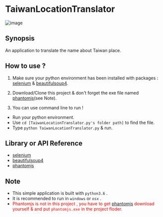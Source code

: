 # TaiwanLocationTranslator

![image]()

## Synopsis

An application to translate the name about Taiwan place. 

## How to use ?

1. Make sure your python environment has been installed with packages : [selenium](http://www.seleniumhq.org/) & [beautifulsoup4](https://www.crummy.com/software/BeautifulSoup/bs4/doc/).

2. Download/Clone this project & don't forget the exe file named [phantomjs](http://phantomjs.org/)(see Note).

3. You can use command line to run ! 
  + Run your python environment.
  + Use `cd [TaiwanLocationTranslator.py's folder path]` to find the file.
  + Type `python TaiwanLocationTranslator.py` & run.

## Library or API Reference

* [selenium](http://www.seleniumhq.org/)
* [beautifulsoup4](https://www.crummy.com/software/)
* [phantomjs](http://phantomjs.org/)

## Note
+ This simple application is built with `python3.6` .
+ It is recommended to run in `windows` or `osx` .
+ <font color="red">Phantomjs is not in this project<font> , you have to get [phantomjs](http://phantomjs.org/) download yourself & and put `phantomjs.exe` in the project floder.
